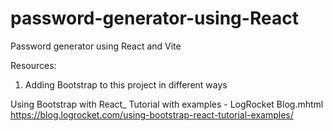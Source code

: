 # password-generator-using-React

Password generator using React and Vite


Resources:

1. Adding Bootstrap to this project in different ways

Using Bootstrap with React\_ Tutorial with examples - LogRocket Blog.mhtml
https://blog.logrocket.com/using-bootstrap-react-tutorial-examples/
